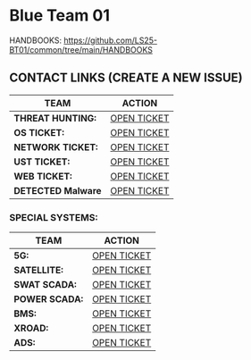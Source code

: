 # Blue Team 01

HANDBOOKS: https://github.com/LS25-BT01/common/tree/main/HANDBOOKS

## CONTACT LINKS (CREATE A NEW ISSUE)
|TEAM|ACTION |
|---|---|
| **THREAT HUNTING:** | [OPEN TICKET](https://github.com/LS25-BT01/threat-hunting/issues/new?template=th-ticket.yml) |
| **OS TICKET:** | [OPEN TICKET](https://github.com/LS25-BT01/common/issues/new?template=02-os-ticket.yml) |
|**NETWORK TICKET:** | [OPEN TICKET](https://github.com/LS25-BT01/common/issues/new?template=01-network-template.yml) |
|**UST TICKET:** | [OPEN TICKET](https://github.com/LS25-BT01/common/issues/new?template=00-ust-ticket.yml) |
|**WEB TICKET:** | [OPEN TICKET](https://github.com/LS25-BT01/common/issues/new?template=04-web-ticket.yml) |
|**DETECTED Malware** | [OPEN TICKET](https://github.com/LS25-BT01/DETECTED-MALWARE/issues/new) |

### SPECIAL SYSTEMS:
|TEAM|ACTION|
|---|---|
|**5G:** |[OPEN TICKET](https://github.com/LS25-BT01/special-systems/issues/new?template=01-5g-ticket.yml)|
| **SATELLITE:** |[OPEN TICKET](https://github.com/LS25-BT01/special-systems/issues/new?template=02-satellite-ticket.yml)|
| **SWAT SCADA:** |[OPEN TICKET](https://github.com/LS25-BT01/special-systems/issues/new?template=03-swat-scada-ticket.yml)|
| **POWER SCADA:** |[OPEN TICKET](https://github.com/LS25-BT01/special-systems/issues/new?template=04-power-scada-ticket.yml)|
| **BMS:** |[OPEN TICKET](https://github.com/LS25-BT01/special-systems/issues/new?template=05-bms-ticket.yml)|
| **XROAD:** |[OPEN TICKET](https://github.com/LS25-BT01/special-systems/issues/new?template=06-xroad-ticket.yml)|
| **ADS:** |[OPEN TICKET](https://github.com/LS25-BT01/special-systems/issues/new?template=07-air-defense-ticket.yml)|
